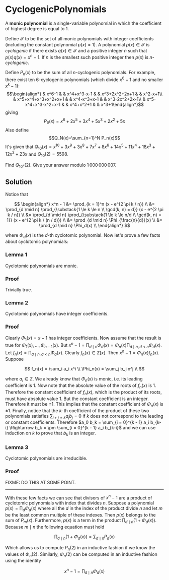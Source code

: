 # CyclogenicPolynomials

A <b>monic polynomial</b> is a single-variable polynomial in which the coefficient of highest degree is equal to 1.

Define $\mathcal{F}$ to be the set of all monic polynomials with integer coefficients (including the constant polynomial $p(x)=1$). A polynomial $p(x)\in\mathcal{F}$ is <i>cyclogenic</i> if there exists $q(x)\in\mathcal{F}$ and a positive integer $n$ such that $p(x)q(x)=x^n-1$. If $n$ is the smallest such positive integer then $p(x)$ is $n$<i>-cyclogenic</i>.

Define $P_n(x)$ to be the sum of all $n$-cyclogenic polynomials. For example, there exist ten 6-cyclogenic polynomials (which divide $x^6-1$ and no smaller $x^k-1$):
$$\begin{align*}
 & x^6-1 &  & x^4+x^3-x-1 &  & x^3+2x^2+2x+1 &  & x^2-x+1\\
 & x^5+x^4+x^3+x^2+x+1 &  & x^4-x^3+x-1 &  & x^3-2x^2+2x-1\\
 & x^5-x^4+x^3-x^2+x-1 &  & x^4+x^2+1 &  & x^3+1\end{align*}$$
giving
$$P_6(x)=x^6+2x^5+3x^4+5x^3+2x^2+5x$$
Also define
$$Q_N(x)=\sum_{n=1}^N P_n(x)$$
It's given that
$Q_{10}(x)=x^{10}+3x^9+3x^8+7x^7+8x^6+14x^5+11x^4+18x^3+12x^2+23x$ and $Q_{10}(2) = 5598$.

Find $Q_{10^7}(2)$. Give your answer modulo $1\,000\,000\,007$.

## Solution

Notice that

$$
\begin{align*}
x^n - 1
&= \prod_{k = 1}^n (x - e^{2 \pi k / n}) \\
&= \prod_{d \mid n} \prod_{\substack{1 \le k \le n \\ \gcd(k, n) = d}} (x - e^{2 \pi k / n}) \\
&= \prod_{d \mid n} \prod_{\substack{1 \le k \le n/d \\ \gcd(k, n) = 1}} (x - e^{2 \pi k / (n / d)}) \\
&= \prod_{d \mid n} \Phi_{\frac{n}{d}}(x) \\
&= \prod_{d \mid n} \Phi_d(x) \\
\end{align*}
$$

where $\Phi_d(x)$ is the $d$-th cyclotomic polynomial. Now let's prove a few facts about cyclotomic polynomials:

### Lemma 1

Cyclotomic polynomials are monic.

### Proof

Trivially true.

### Lemma 2

Cyclotomic polynomials have integer coefficients.

### Proof

Clearly $\Phi_1(x) = x - 1$ has integer coefficients. Now assume that the result is true for $\Phi_1(x), \dots, \Phi_{n-1}(x)$. But $x^n - 1 = \prod_{d \mid n} \Phi_d(x) = \Phi_n(x) \prod_{d \mid n, \, d < n} \Phi_d(x)$. Let $f_n(x) = \prod_{d \mid n, \, d < n} \Phi_d(x)$. Clearly $f_n(x) \in \mathbb{Z}[x]$. Then $x^n - 1 = \Phi_n(x) f_n(x)$. Suppose

$$
f_n(x) = \sum_i a_i x^i \\
\Phi_n(x) = \sum_j b_j x^j \\
$$

where $a_i \in \mathbb{Z}$. We already know that $\Phi_n(x)$ is monic, i.e. its leading coefficient is $1$. Now note that the absolute value of the roots of $f_n(x)$ is $1$. Therefore the constant coefficient of $f_n(x)$, which is the product of its roots, must have absolute value $1$. But the constant coefficient is an integer. Therefore it must be $\pm 1$. This implies that the constant coefficient of $\Phi_n(x)$ is $\pm 1$. Finally, notice that the $k$-th coefficient of the product of these two polynomials satisfies $\sum_{i + j = k} a_j b_j = 0$ if $k$ does not correspond to the leading or constant coefficients. Therefore $a_0 b_k = \sum_{i = 0}^{k - 1} a_i b_{k-i} \Rightarrow b_k = \pm \sum_{i = 0}^{k - 1} a_i b_{k-i}$ and we can use induction on $k$ to prove that $b_k$ is an integer.

### Lemma 3

Cyclotomic polynomials are irreducible.

### Proof

FIXME: DO THIS AT SOME POINT.

---

With these few facts we can see that divisors of $x^n - 1$ are a product of cyclotomic polynomials with index that divides $n$. Suppose a polynomial $p(x) = \prod_d \Phi_d(x)$ where all the $d$ in the index of the product divide $n$ and let $m$ be the least common multiple of these indexes. Then $p(x)$ belongs to the sum of $P_m(x)$. Furthermore, $p(x)$ is a term in the product $\prod_{d \mid n} (1 + \Phi_d(x))$. Because $m \mid n$ the following equation must hold

$$
\prod_{d \mid n} (1 + \Phi_d(x)) = \sum_{d \mid n} P_d(x)
$$

Which allows us to compute $P_n(2)$ in an inductive fashion if we know the values of $\Phi_n(2)$. Similarly, $\Phi_n(2)$ can be computed in an inductive fashion using the identity

$$
x^n - 1 = \prod_{d \mid n} \Phi_d(x)
$$